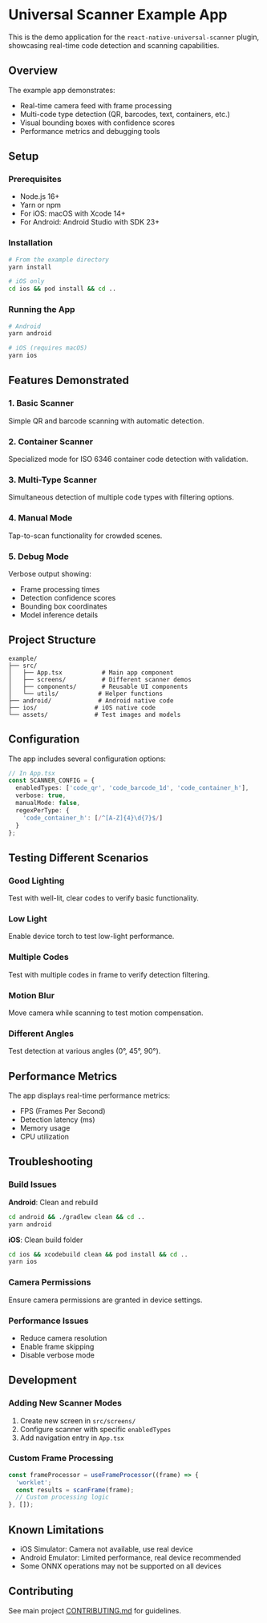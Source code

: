 # Universal Scanner Example App

This is the demo application for the `react-native-universal-scanner` plugin, showcasing real-time code detection and scanning capabilities.

## Overview

The example app demonstrates:
- Real-time camera feed with frame processing
- Multi-code type detection (QR, barcodes, text, containers, etc.)
- Visual bounding boxes with confidence scores
- Performance metrics and debugging tools

## Setup

### Prerequisites

- Node.js 16+
- Yarn or npm
- For iOS: macOS with Xcode 14+
- For Android: Android Studio with SDK 23+

### Installation

```bash
# From the example directory
yarn install

# iOS only
cd ios && pod install && cd ..
```

### Running the App

```bash
# Android
yarn android

# iOS (requires macOS)
yarn ios
```

## Features Demonstrated

### 1. Basic Scanner
Simple QR and barcode scanning with automatic detection.

### 2. Container Scanner
Specialized mode for ISO 6346 container code detection with validation.

### 3. Multi-Type Scanner
Simultaneous detection of multiple code types with filtering options.

### 4. Manual Mode
Tap-to-scan functionality for crowded scenes.

### 5. Debug Mode
Verbose output showing:
- Frame processing times
- Detection confidence scores
- Bounding box coordinates
- Model inference details

## Project Structure

```
example/
├── src/
│   ├── App.tsx           # Main app component
│   ├── screens/          # Different scanner demos
│   ├── components/       # Reusable UI components
│   └── utils/           # Helper functions
├── android/             # Android native code
├── ios/                # iOS native code
└── assets/             # Test images and models
```

## Configuration

The app includes several configuration options:

```typescript
// In App.tsx
const SCANNER_CONFIG = {
  enabledTypes: ['code_qr', 'code_barcode_1d', 'code_container_h'],
  verbose: true,
  manualMode: false,
  regexPerType: {
    'code_container_h': [/^[A-Z]{4}\d{7}$/]
  }
};
```

## Testing Different Scenarios

### Good Lighting
Test with well-lit, clear codes to verify basic functionality.

### Low Light
Enable device torch to test low-light performance.

### Multiple Codes
Test with multiple codes in frame to verify detection filtering.

### Motion Blur
Move camera while scanning to test motion compensation.

### Different Angles
Test detection at various angles (0°, 45°, 90°).

## Performance Metrics

The app displays real-time performance metrics:
- FPS (Frames Per Second)
- Detection latency (ms)
- Memory usage
- CPU utilization

## Troubleshooting

### Build Issues

**Android**: Clean and rebuild
```bash
cd android && ./gradlew clean && cd ..
yarn android
```

**iOS**: Clean build folder
```bash
cd ios && xcodebuild clean && pod install && cd ..
yarn ios
```

### Camera Permissions

Ensure camera permissions are granted in device settings.

### Performance Issues

- Reduce camera resolution
- Enable frame skipping
- Disable verbose mode

## Development

### Adding New Scanner Modes

1. Create new screen in `src/screens/`
2. Configure scanner with specific `enabledTypes`
3. Add navigation entry in `App.tsx`

### Custom Frame Processing

```typescript
const frameProcessor = useFrameProcessor((frame) => {
  'worklet';
  const results = scanFrame(frame);
  // Custom processing logic
}, []);
```

## Known Limitations

- iOS Simulator: Camera not available, use real device
- Android Emulator: Limited performance, real device recommended
- Some ONNX operations may not be supported on all devices

## Contributing

See main project [CONTRIBUTING.md](../CONTRIBUTING.md) for guidelines.